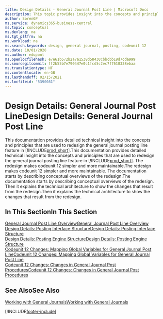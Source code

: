 ```yaml
---
title: Design Details - General Journal Post Line | Microsoft Docs
description: This topic provides insight into the concepts and principles that are used to redesign the general journal posting line feature in Business Central.
author: SorenGP
ms.service: dynamics365-business-central
ms.topic: conceptual
ms.devlang: na
ms.tgt_pltfrm: na
ms.workload: na
ms.search.keywords: design, general journal, posting, codeunit 12
ms.date: 10/01/2020
ms.author: edupont
ms.openlocfilehash: e7e61b572b2a7a1538d58430cbbcbb19d7cda999
ms.sourcegitcommit: ff2b55b7e790447e0c1fcd5c2ec7f7610338ebaa
ms.translationtype: HT
ms.contentlocale: en-GB
ms.lasthandoff: 02/15/2021
ms.locfileid: "5390081"
---
```

# <a name="design-details-general-journal-post-line"></a><span data-ttu-id="805f1-103">Design Details: General Journal Post Line</span><span class="sxs-lookup"><span data-stu-id="805f1-103">Design Details: General Journal Post Line</span></span>
<span data-ttu-id="805f1-104">This documentation provides detailed technical insight into the concepts and principles that are used to redesign the general journal posting line feature in [!INCLUDE[prod_short](includes/prod_short.md)].</span><span class="sxs-lookup"><span data-stu-id="805f1-104">This documentation provides detailed technical insight into the concepts and principles that are used to redesign the general journal posting line feature in [!INCLUDE[prod_short](includes/prod_short.md)].</span></span> <span data-ttu-id="805f1-105">The redesign makes codeunit 12 simpler and more maintainable.</span><span class="sxs-lookup"><span data-stu-id="805f1-105">The redesign makes codeunit 12 simpler and more maintainable.</span></span> <span data-ttu-id="805f1-106">The documentation starts by describing conceptual overviews of the redesign.</span><span class="sxs-lookup"><span data-stu-id="805f1-106">The documentation starts by describing conceptual overviews of the redesign.</span></span> <span data-ttu-id="805f1-107">Then it explains the technical architecture to show the changes that result from the redesign.</span><span class="sxs-lookup"><span data-stu-id="805f1-107">Then it explains the technical architecture to show the changes that result from the redesign.</span></span>  

## <a name="in-this-section"></a><span data-ttu-id="805f1-108">In This Section</span><span class="sxs-lookup"><span data-stu-id="805f1-108">In This Section</span></span>  
[<span data-ttu-id="805f1-109">General Journal Post Line Overview</span><span class="sxs-lookup"><span data-stu-id="805f1-109">General Journal Post Line Overview</span></span>](design-details-general-journal-post-line-overview.md)  
[<span data-ttu-id="805f1-110">Design Details: Posting Interface Structure</span><span class="sxs-lookup"><span data-stu-id="805f1-110">Design Details: Posting Interface Structure</span></span>](design-details-posting-interface-structure.md)  
[<span data-ttu-id="805f1-111">Design Details: Posting Engine Structure</span><span class="sxs-lookup"><span data-stu-id="805f1-111">Design Details: Posting Engine Structure</span></span>](design-details-posting-engine-structure.md)  
[<span data-ttu-id="805f1-112">Codeunit 12 Changes: Mapping Global Variables for General Journal Post Line</span><span class="sxs-lookup"><span data-stu-id="805f1-112">Codeunit 12 Changes: Mapping Global Variables for General Journal Post Line</span></span>](design-details-codeunit-12-changes-mapping-global-variables-for-general-journal-post-line.md)  
[<span data-ttu-id="805f1-113">Codeunit 12 Changes: Changes in General Journal Post Procedures</span><span class="sxs-lookup"><span data-stu-id="805f1-113">Codeunit 12 Changes: Changes in General Journal Post Procedures</span></span>](design-details-codeunit-12-changes-changes-in-general-journal-post-procedures.md)  

## <a name="see-also"></a><span data-ttu-id="805f1-114">See Also</span><span class="sxs-lookup"><span data-stu-id="805f1-114">See Also</span></span>  
[<span data-ttu-id="805f1-115">Working with General Journals</span><span class="sxs-lookup"><span data-stu-id="805f1-115">Working with General Journals</span></span>](ui-work-general-journals.md)


[!INCLUDE[footer-include](includes/footer-banner.md)]